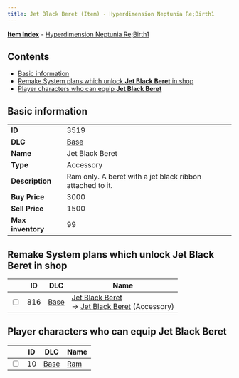```yaml
---
title: Jet Black Beret (Item) - Hyperdimension Neptunia Re;Birth1
---
```


[**Item Index**](/neptunia/rb1/item/index.html) - [Hyperdimension Neptunia Re;Birth1](/neptunia/rb1)

## Contents

- [Basic information](#basic-information)
- [Remake System plans which unlock **Jet Black Beret** in shop](#remake-system-plans-which-unlock-jet-black-beret-in-shop)
- [Player characters who can equip **Jet Black Beret**](#player-characters-who-can-equip-jet-black-beret)
## Basic information

|   |   |
| -- | -- |
| **ID** | 3519 |
| **DLC** | [Base](/neptunia/rb1/dlc/1-base.html) |
| **Name** | Jet Black Beret |
| **Type** | Accessory |
| **Description** | Ram only. A beret with a jet black ribbon attached to it. |
| **Buy Price** | 3000 |
| **Sell Price** | 1500 |
| **Max inventory** | 99 |


## Remake System plans which unlock **Jet Black Beret** in shop

|    | ID | DLC | Name |
| -- | -- | --- | ---- |
| <input type="checkbox" id="rb1-remake-1-816" class="trackbox" /> | 816 | [Base](/neptunia/rb1/dlc/1-base.html) | [Jet Black Beret](/neptunia/rb1/remake/1-816-jet-black-beret.html)<br /> → [Jet Black Beret](/neptunia/rb1/item/1-3519-jet-black-beret.html) (Accessory) |


## Player characters who can equip **Jet Black Beret**

|    | ID | DLC | Name |
| -- | -- | --- | ---- |
| <input type="checkbox" id="rb1-player-1-10" class="trackbox" /> | 10 | [Base](/neptunia/rb1/dlc/1-base.html) | [Ram](/neptunia/rb1/player/1-10-ram.html) |
